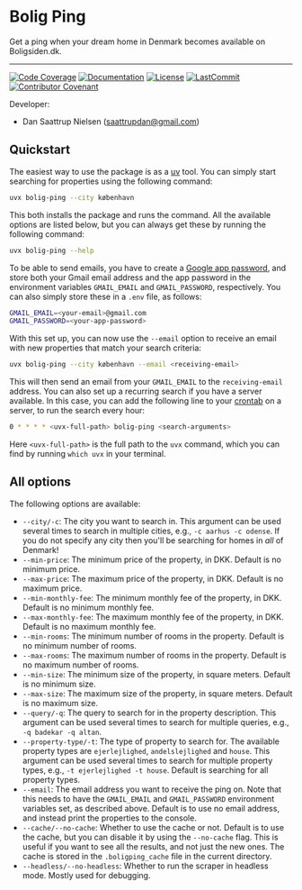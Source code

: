 # Bolig Ping

Get a ping when your dream home in Denmark becomes available on Boligsiden.dk.

______________________________________________________________________
[![Code Coverage](https://img.shields.io/badge/Coverage-89%25-yellowgreen.svg)](https://github.com/saattrupdan/bolig-ping/tree/main/tests)
[![Documentation](https://img.shields.io/badge/docs-passing-green)](https://saattrupdan.github.io/bolig-ping)
[![License](https://img.shields.io/github/license/saattrupdan/bolig-ping)](https://github.com/saattrupdan/bolig-ping/blob/main/LICENSE)
[![LastCommit](https://img.shields.io/github/last-commit/saattrupdan/bolig-ping)](https://github.com/saattrupdan/bolig-ping/commits/main)
[![Contributor Covenant](https://img.shields.io/badge/Contributor%20Covenant-2.0-4baaaa.svg)](https://github.com/saattrupdan/bolig-ping/blob/main/CODE_OF_CONDUCT.md)

Developer:

- Dan Saattrup Nielsen (saattrupdan@gmail.com)


## Quickstart

The easiest way to use the package is as a
[uv](https://docs.astral.sh/uv/getting-started/installation/) tool. You can simply start
searching for properties using the following command:

```bash
uvx bolig-ping --city københavn
```

This both installs the package and runs the command. All the available options are
listed below, but you can always get these by running the following command:

```bash
uvx bolig-ping --help
```


To be able to send emails, you have to create a [Google app
password](https://myaccount.google.com/apppasswords), and store both your Gmail email
address and the app password in the environment variables `GMAIL_EMAIL` and
`GMAIL_PASSWORD`, respectively. You can also simply store these in a `.env` file, as
follows:

```bash
GMAIL_EMAIL=<your-email>@gmail.com
GMAIL_PASSWORD=<your-app-password>
```

With this set up, you can now use the `--email` option to receive an email with new
properties that match your search criteria:

```bash
uvx bolig-ping --city københavn --email <receiving-email>
```

This will then send an email from your `GMAIL_EMAIL` to the `receiving-email` address.
You can also set up a recurring search if you have a server available. In this case, you
can add the following line to your [crontab](https://linuxhandbook.com/crontab/) on a
server, to run the search every hour:

```bash
0 * * * * <uvx-full-path> bolig-ping <search-arguments>
```

Here `<uvx-full-path>` is the full path to the `uvx` command, which you can find by
running `which uvx` in your terminal.


## All options

The following options are available:

- `--city/-c`: The city you want to search in. This argument can be used several times
  to search in multiple cities, e.g., `-c aarhus -c odense`. If you do not specify any
  city then you'll be searching for homes in _all_ of Denmark!
- `--min-price`: The minimum price of the property, in DKK. Default is no minimum price.
- `--max-price`: The maximum price of the property, in DKK. Default is no maximum price.
- `--min-monthly-fee`: The minimum monthly fee of the property, in DKK. Default is no
  minimum monthly fee.
- `--max-monthly-fee`: The maximum monthly fee of the property, in DKK. Default is no
  maximum monthly fee.
- `--min-rooms`: The minimum number of rooms in the property. Default is no minimum
  number of rooms.
- `--max-rooms`: The maximum number of rooms in the property. Default is no maximum
  number of rooms.
- `--min-size`: The minimum size of the property, in square meters. Default is no
  minimum size.
- `--max-size`: The maximum size of the property, in square meters. Default is no
  maximum size.
- `--query/-q`: The query to search for in the property description. This argument can
  be used several times to search for multiple queries, e.g., `-q badekar -q altan`.
- `--property-type/-t`: The type of property to search for. The available property
  types are `ejerlejlighed`, `andelslejlighed` and `house`. This argument can be used
  several times to search for multiple property types, e.g., `-t ejerlejlighed -t house`.
  Default is searching for all property types.
- `--email`: The email address you want to receive the ping on. Note that this needs to
  have the `GMAIL_EMAIL` and `GMAIL_PASSWORD` environment variables set, as described
  above. Default is to use no email address, and instead print the properties to the
  console.
- `--cache/--no-cache`: Whether to use the cache or not. Default is to use the cache,
  but you can disable it by using the `--no-cache` flag. This is useful if you want to
  see all the results, and not just the new ones. The cache is stored in the
  `.boligping_cache` file in the current directory.
- `--headless/--no-headless`: Whether to run the scraper in headless mode. Mostly used
  for debugging.
